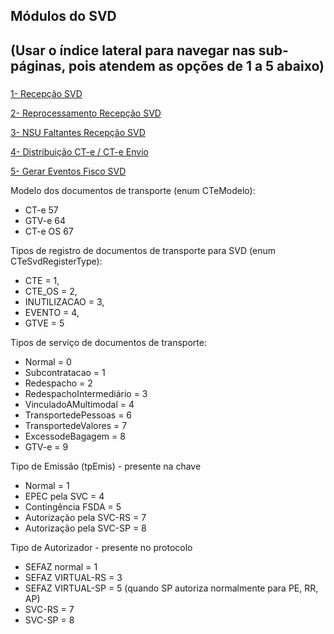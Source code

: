 ## Módulos do SVD
### 

## (Usar o índice lateral para navegar nas sub-páginas, pois atendem as opções de 1 a 5 abaixo)

###
[1- Recepção SVD](https://ads.intra.fazenda.sp.gov.br/tfs/ADMIN/Wiki_Arquitetura/_wiki/wikis/Wiki_Arquitetura.wiki/237/Recep%C3%A7%C3%A3o-SVD)

[2- Reprocessamento Recepção SVD](https://ads.intra.fazenda.sp.gov.br/tfs/ADMIN/Wiki_Arquitetura/_wiki/wikis/Wiki_Arquitetura.wiki/238/Reprocessamento-Recep%C3%A7%C3%A3o-SVD)

[3- NSU Faltantes Recepção SVD](https://ads.intra.fazenda.sp.gov.br/tfs/ADMIN/Wiki_Arquitetura/_wiki/wikis/Wiki_Arquitetura.wiki/243/NSU-Faltantes-Recep%C3%A7%C3%A3o-SVD)


[4- Distribuição CT-e / CT-e Envio](https://ads.intra.fazenda.sp.gov.br/tfs/ADMIN/Wiki_Arquitetura/_wiki/wikis/Wiki_Arquitetura.wiki/245/Distribui%C3%A7%C3%A3o-CT-e-CT-e-Envio)


[5- Gerar Eventos Fisco SVD](https://ads.intra.fazenda.sp.gov.br/tfs/ADMIN/Wiki_Arquitetura/_wiki/wikis/Wiki_Arquitetura.wiki/248/Gerar-Eventos-Fisco-SVD)

Modelo dos documentos de transporte (enum CTeModelo):

 * CT-e    57
 * GTV-e   64
 * CT-e OS 67

Tipos de registro de documentos de transporte para SVD (enum CTeSvdRegisterType):

 * CTE          = 1,
 * CTE_OS       = 2,
 * INUTILIZACAO = 3,
 * EVENTO       = 4,
 * GTVE         = 5

Tipos de serviço de documentos de transporte:

 * Normal                  = 0
 * Subcontratacao          = 1
 * Redespacho              = 2
 * RedespachoIntermediário = 3
 * VinculadoAMultimodal    = 4
 * TransportedePessoas     = 6
 * TransportedeValores     = 7
 * ExcessodeBagagem        = 8
 * GTV-e                   = 9

Tipo de Emissão (tpEmis) - presente na chave

 * Normal                  = 1
 * EPEC pela SVC           = 4
 * Contingência FSDA       = 5
 * Autorização pela SVC-RS = 7
 * Autorização pela SVC-SP = 8

Tipo de Autorizador - presente no protocolo

 * SEFAZ normal     = 1
 * SEFAZ VIRTUAL-RS = 3
 * SEFAZ VIRTUAL-SP = 5  (quando SP autoriza normalmente para PE, RR, AP)
 * SVC-RS           = 7
 * SVC-SP           = 8